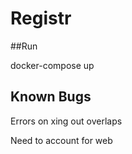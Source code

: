 # Registr

##Run

docker-compose up

## Known Bugs
	
Errors on xing out overlaps

Need to account for web
